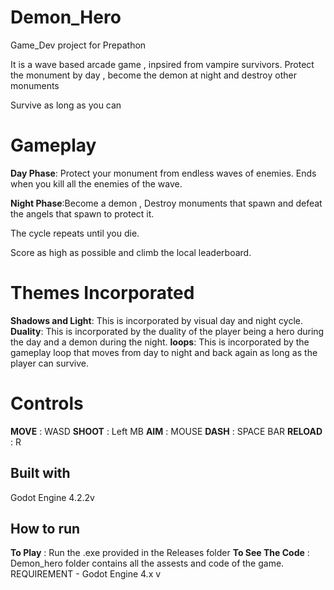 # Demon_Hero
Game_Dev project for Prepathon

It is a wave based arcade game , inpsired from vampire survivors.
Protect the monument by day , become the demon at night and destroy other monuments

Survive as long as you can

# Gameplay

**Day Phase**: Protect your monument from endless waves of enemies. Ends when you kill all the enemies of the wave.

**Night Phase**:Become a demon , Destroy monuments that spawn and defeat the angels that spawn to protect it.

The cycle repeats until you die.

Score as high as possible and climb the local leaderboard.

# Themes Incorporated
**Shadows and Light**: This is incorporated by visual day and night cycle.
**Duality**: This is incorporated by the duality of the player being a hero during the day and a demon during the night.
**loops**: This is incorporated by the gameplay loop that moves from day to night and back again as long as the player can survive.


# Controls
**MOVE** : WASD
**SHOOT** : Left MB
**AIM** : MOUSE
**DASH** : SPACE BAR
**RELOAD** : R

## Built with
Godot Engine 4.2.2v

## How to run
**To Play** : Run the .exe provided in the Releases folder
**To See The Code** : Demon_hero folder contains all the assests and code of the game. REQUIREMENT - Godot Engine 4.x v



